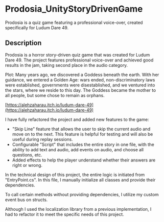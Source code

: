 # Prodosia_UnityStoryDrivenGame
Prodosia is a quiz game featuring a professional voice-over, created specifically for Ludum Dare 49.

## Description

Prodosia is a horror story-driven quiz game that was created for Ludum Dare 49. The project features professional voice-over and achieved good results in the jam, taking second place in the audio category.

Plot: Many years ago, we discovered a Goddess beneath the earth. With her guidance, we entered a Golden Age: wars ended, non-discriminatory laws were established, governments were disestablished, and we ventured into the stars, where we reside to this day. The Goddess became the mother to all people, but some chose to remain as orphans.

[https://alehzaharau.itch.io/ludum-dare-49](https://alehzaharau.itch.io/ludum-dare-49)

I have fully refactored the project and added new features to the game:

- "Skip Line" feature that allows the user to skip the current audio and move on to the next. This feature is helpful for testing and will also be useful during replay sessions.
- Configurable "Script" that includes the entire story in one file, with the ability to add text and audio, add events on audio, and choose all questions, etc.
- Added effects to help the player understand whether their answers are right or wrong.

In the technical design of this project, the entire logic is initiated from "EntryPoint.cs". In this file, I manually initialize all classes and provide their dependencies.

To call certain methods without providing dependencies, I utilize my custom event bus on structs.

Although I used the localization library from a previous implementation, I had to refactor it to meet the specific needs of this project.
